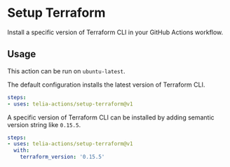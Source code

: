 # Setup Terraform

Install a specific version of Terraform CLI in your GitHub Actions workflow.

## Usage

This action can be run on `ubuntu-latest`.

The default configuration installs the latest version of Terraform CLI.
```yaml
steps:
- uses: telia-actions/setup-terraform@v1
```

A specific version of Terraform CLI can be installed by adding semantic version string like `0.15.5`.
```yaml
steps:
- uses: telia-actions/setup-terraform@v1
  with:
    terraform_version: '0.15.5'
```
